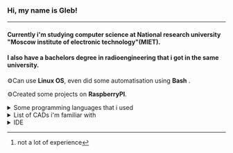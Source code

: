 
### Hi, my name is Gleb! 
---
#### Currently i'm studying computer science at National research university "Moscow institute of electronic technology"(MIET).
#### I also have a bachelors degree in radioengineering that i got in the same university.


⚙Can use **Linux OS**, even did some automatisation using **Bash** .

⚙Created some projects on **RaspberryPI**.
<details><summary>Some programming languages that i used</summary>
<p>
  
- C++
- Python [^1]
  
</p>
</details>

<details><summary>List of CADs i'm familiar with</summary>
<p>
  
+ Microwave Office
+ Keysight Advanced Design System
  + Genesys
  + EMpro
+ Altium Designer
+ NI Multisim
+ also had a little experience with AutoCAD

</p>
</details>

<details><summary>IDE</summary>
<p>
  
* Visual Studio/VS Code
* Intel Quartus
* Code Blocks
* GNUradio companion(developed some software for Software Defined Radio)
* LabVIEW
</p>
</details>

[^1]:not a lot of experience
<!--
**JudgeDreadsTheFirst/JudgeDreadsTheFirst** is a ✨ _special_ ✨ repository because its `README.md` (this file) appears on your GitHub profile.

Here are some ideas to get you started:

- 🔭 I’m currently working on ...
- 🌱 I’m currently learning ...
- 👯 I’m looking to collaborate on ...
- 🤔 I’m looking for help with ...
- 💬 Ask me about ...
- 📫 How to reach me: ...
- 😄 Pronouns: ...
- ⚡ Fun fact: ...
-->
